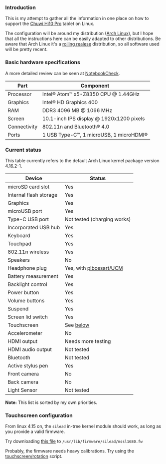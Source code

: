 ### Introduction
This is my attempt to gather all the information in one place on how to support the [Chuwi Hi10 Pro](http://en.chuwi.com/product/items/Chuwi-Hi10-Pro.html) tablet on Linux.

The configuration will be around my distribution ([Arch Linux](https://www.archlinux.org/)), but I hope that all the instructions here can be easily adapted to other distributions. Be aware that Arch Linux it's a [rolling realese](https://en.wikipedia.org/wiki/Rolling_release) distribution, so all software used will be pretty recent.

### Basic hardware specifications
A more detailed review can be seen at [NotebookCheck](http://www.notebookcheck.net/Chuwi-Hi10-Pro-Tablet-Review.186738.0.html).

| Part         | Component                                |
| ------------ | ---------------------------------------- |
| Processor    | Intel® Atom™ x5-Z8350 CPU @ 1.44GHz      |
| Graphics     | Intel® HD Graphics 400                   |
| RAM          | DDR3 4096 MB @ 1066 MHz                  |
| Screen       | 10.1-inch IPS display @ 1920x1200 pixels |
| Connectivity | 802.11n and Bluetooth® 4.0               |
| Ports        | 1 USB Type-C™, 1 microUSB, 1 microHDMI®  |

### Current status
This table currently refers to the default Arch Linux kernel package version 4.16.2-1.

| Device                 | Status                    |
|------------------------|---------------------------|
| microSD card slot      | Yes                       |
| Internal flash storage | Yes                       |
| Graphics               | Yes                       |
| microUSB port          | Yes                       |
| Type-C USB port        | Not tested (charging works) |
| Incorporated USB hub   | Yes                       |
| Keyboard               | Yes                       |
| Touchpad               | Yes                       |
| 802.11n wireless       | Yes                       |
| Speakers               | No                        |
| Headphone plug         | Yes, with [plbossart/UCM](https://github.com/plbossart/UCM/tree/master/bytcr-rt5651) |
| Battery measurement    | Yes                       |
| Backlight control      | Yes                       |
| Power button           | Yes                       |
| Volume buttons         | Yes                       |
| Suspend                | Yes                       |
| Screen lid switch      | Yes                       |
| Touchscreen            | See [below](#touchscreen-configuration) |
| Accelerometer          | No                        |
| HDMI output            | Needs more testing        |
| HDMI audio output      | Not tested                |
| Bluetooth              | Not tested                |
| Active stylus pen      | Yes                       |
| Front camera           | No                        |
| Back camera            | No                        |
| Light Sensor           | Not tested                |

**Note:** This list is sorted by my own priorities.

### Touchscreen configuration
From linux 4.15 on, the `silead` in-tree kernel module should work, as long as you provide a valid firmware.

Try downloading [this file](https://github.com/onitake/gsl-firmware/raw/master/firmware/chuwi/hi10_pro-z8350/firmware.fw) to `/usr/lib/firmware/silead/mssl1680.fw`

Probably, the firmware needs heavy calibrations. Try using the [touchscreen/rotation](https://github.com/danielotero/linux-on-hi10/blob/master/touchscreen/rotation) script.
